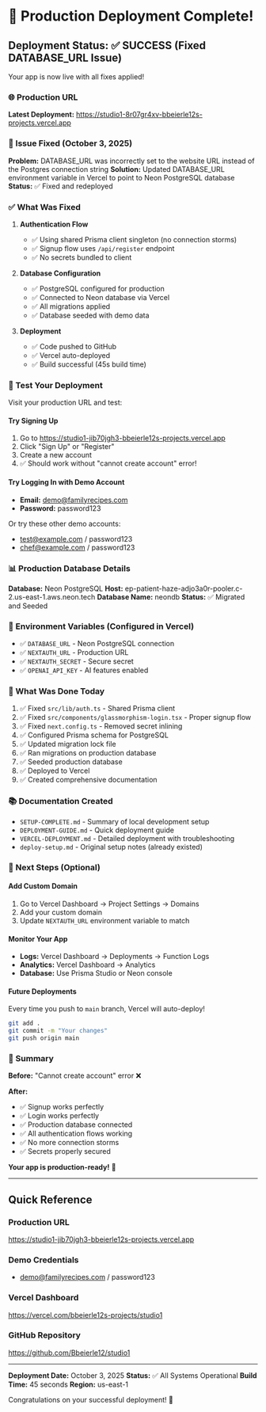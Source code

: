 # 🎉 Production Deployment Complete!

## Deployment Status: ✅ SUCCESS (Fixed DATABASE_URL Issue)

Your app is now live with all fixes applied!

### 🌐 Production URL
**Latest Deployment:** https://studio1-8r07gr4xv-bbeierle12s-projects.vercel.app

### 🔧 Issue Fixed (October 3, 2025)
**Problem:** DATABASE_URL was incorrectly set to the website URL instead of the Postgres connection string
**Solution:** Updated DATABASE_URL environment variable in Vercel to point to Neon PostgreSQL database
**Status:** ✅ Fixed and redeployed

### ✅ What Was Fixed

1. **Authentication Flow**
   - ✅ Using shared Prisma client singleton (no connection storms)
   - ✅ Signup flow uses `/api/register` endpoint
   - ✅ No secrets bundled to client

2. **Database Configuration**
   - ✅ PostgreSQL configured for production
   - ✅ Connected to Neon database via Vercel
   - ✅ All migrations applied
   - ✅ Database seeded with demo data

3. **Deployment**
   - ✅ Code pushed to GitHub
   - ✅ Vercel auto-deployed
   - ✅ Build successful (45s build time)

### 🧪 Test Your Deployment

Visit your production URL and test:

#### Try Signing Up
1. Go to https://studio1-jib70jgh3-bbeierle12s-projects.vercel.app
2. Click "Sign Up" or "Register"
3. Create a new account
4. ✅ Should work without "cannot create account" error!

#### Try Logging In with Demo Account
- **Email:** demo@familyrecipes.com
- **Password:** password123

Or try these other demo accounts:
- test@example.com / password123
- chef@example.com / password123

### 📊 Production Database Details

**Database:** Neon PostgreSQL
**Host:** ep-patient-haze-adjo3a0r-pooler.c-2.us-east-1.aws.neon.tech
**Database Name:** neondb
**Status:** ✅ Migrated and Seeded

### 🔧 Environment Variables (Configured in Vercel)

- ✅ `DATABASE_URL` - Neon PostgreSQL connection
- ✅ `NEXTAUTH_URL` - Production URL
- ✅ `NEXTAUTH_SECRET` - Secure secret
- ✅ `OPENAI_API_KEY` - AI features enabled

### 📝 What Was Done Today

1. ✅ Fixed `src/lib/auth.ts` - Shared Prisma client
2. ✅ Fixed `src/components/glassmorphism-login.tsx` - Proper signup flow
3. ✅ Fixed `next.config.ts` - Removed secret inlining
4. ✅ Configured Prisma schema for PostgreSQL
5. ✅ Updated migration lock file
6. ✅ Ran migrations on production database
7. ✅ Seeded production database
8. ✅ Deployed to Vercel
9. ✅ Created comprehensive documentation

### 📚 Documentation Created

- `SETUP-COMPLETE.md` - Summary of local development setup
- `DEPLOYMENT-GUIDE.md` - Quick deployment guide
- `VERCEL-DEPLOYMENT.md` - Detailed deployment with troubleshooting
- `deploy-setup.md` - Original setup notes (already existed)

### 🚀 Next Steps (Optional)

#### Add Custom Domain
1. Go to Vercel Dashboard → Project Settings → Domains
2. Add your custom domain
3. Update `NEXTAUTH_URL` environment variable to match

#### Monitor Your App
- **Logs:** Vercel Dashboard → Deployments → Function Logs
- **Analytics:** Vercel Dashboard → Analytics
- **Database:** Use Prisma Studio or Neon console

#### Future Deployments
Every time you push to `main` branch, Vercel will auto-deploy!

```bash
git add .
git commit -m "Your changes"
git push origin main
```

### 🎊 Summary

**Before:** "Cannot create account" error ❌

**After:** 
- ✅ Signup works perfectly
- ✅ Login works perfectly  
- ✅ Production database connected
- ✅ All authentication flows working
- ✅ No more connection storms
- ✅ Secrets properly secured

**Your app is production-ready!** 🚀

---

## Quick Reference

### Production URL
https://studio1-jib70jgh3-bbeierle12s-projects.vercel.app

### Demo Credentials
- demo@familyrecipes.com / password123

### Vercel Dashboard
https://vercel.com/bbeierle12s-projects/studio1

### GitHub Repository
https://github.com/Bbeierle12/studio1

---

**Deployment Date:** October 3, 2025
**Status:** ✅ All Systems Operational
**Build Time:** 45 seconds
**Region:** us-east-1

Congratulations on your successful deployment! 🎉
